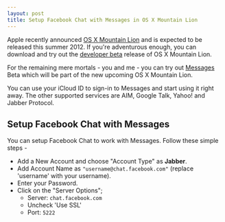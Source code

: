 ```yaml
---
layout: post
title: Setup Facebook Chat with Messages in OS X Mountain Lion
---
```


Apple recently announced <a href="http://www.apple.com/macosx/mountain-lion/">OS X Mountain Lion</a> and is expected to be released this summer 2012. If you're adventurous enough, you can download and try out the <a href="https://developer.apple.com/technologies/mountain-lion/">developer beta</a> release of OS X Mountain Lion.

For the remaining mere mortals - you and me - you can try out <a href="http://www.apple.com/macosx/mountain-lion/messages-beta/">Messages</a> Beta which will be part of the new upcoming OS X Mountain Lion.

You can use your iCloud ID to sign-in to Messages and start using it right away. The other supported services are AIM, Google Talk, Yahoo! and Jabber Protocol.

## Setup Facebook Chat with Messages

You can setup Facebook Chat to work with Messages. Follow these simple steps -

- Add a New Account and choose "Account Type" as <strong>Jabber</strong>.
- Add Account Name as `"username@chat.facebook.com"` (replace 'username' with your username).
- Enter your Password.
- Click on the "Server Options";
  + Server: `chat.facebook.com`
  + Uncheck 'Use SSL'
  + Port: `5222`